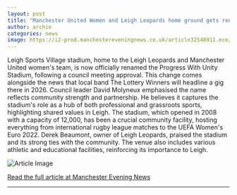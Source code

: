 ```yaml
---
layout: post
title: "Manchester United Women and Leigh Leopards home ground gets renamed"
author: archie
categories: news
image: https://i2-prod.manchestereveningnews.co.uk/article32548911.ece/ALTERNATES/s1200/0_Progress-with-Unity-Stadium.jpg
---
```

Leigh Sports Village stadium, home to the Leigh Leopards and Manchester United women's team, is now officially renamed the Progress With Unity Stadium, following a council meeting approval. This change comes alongside the news that local band The Lottery Winners will headline a gig there in 2026. Council leader David Molyneux emphasised the name reflects community strength and partnership. He believes it captures the stadium's role as a hub of both professional and grassroots sports, highlighting shared values in Leigh. The stadium, which opened in 2008 with a capacity of 12,000, has been a crucial community facility, hosting everything from international rugby league matches to the UEFA Women's Euro 2022. Derek Beaumont, owner of Leigh Leopards, praised the stadium and its strong ties with the community. The venue also includes various athletic and educational facilities, reinforcing its importance to Leigh.

![Article Image](https://i2-prod.manchestereveningnews.co.uk/article32548911.ece/ALTERNATES/s1200/0_Progress-with-Unity-Stadium.jpg)

[Read the full article at Manchester Evening News](https://www.manchestereveningnews.co.uk/news/greater-manchester-news/manchester-united-women-leigh-leopards-32548933)

---
